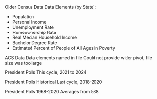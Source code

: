 Older Census Data
  Data Elements (by State):
  - Population
  - Personal Income
  - Unemployment Rate
  - Homeownership Rate
  - Real Median Household Income
  - Bachelor Degree Rate
  - Estimated Percent of People of All Ages in Poverty

ACS Data
  Data elements named in file
  Could not provide wider pivot, file size was too large

President Polls
   This cycle, 2021 to 2024

 President Polls Historical
   Last cycle, 2018-2020

President Polls 1968-2020
  Averages from 538

